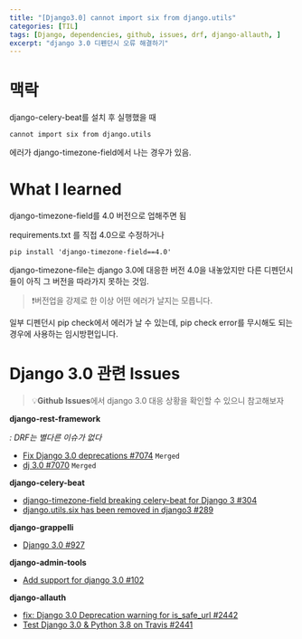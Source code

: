 ```yaml
---
title: "[Django3.0] cannot import six from django.utils"
categories: [TIL]
tags: [Django, dependencies, github, issues, drf, django-allauth, ]
excerpt: "django 3.0 디펜던시 오류 해결하기"
---
```

# 맥락

django-celery-beat를 설치 후 실행했을 때

`cannot import six from django.utils`

에러가 django-timezone-field에서 나는 경우가 있음.

# What I learned

django-timezone-field를 4.0 버전으로 업해주면 됨

requirements.txt 를 직접 4.0으로 수정하거나

`pip install 'django-timezone-field==4.0'`

django-timezone-file는 django 3.0에 대응한 버전 4.0을 내놓았지만 다른 디펜던시들이 아직 그 버전을 따라가지 못하는 것임.

> ❗️버전업을 강제로 한 이상 어떤 에러가 날지는 모릅니다.

일부 디펜던시 pip check에서 에러가 날 수 있는데, pip check error를 무시해도 되는 경우에 사용하는 임시방편입니다. 

# Django 3.0 관련 Issues

> 💡**Github Issues**에서 django 3.0 대응 상황을 확인할 수 있으니 참고해보자

**django-rest-framework**

*: DRF는 별다른 이슈가 없다*

- [Fix Django 3.0 deprecations #7074](https://github.com/encode/django-rest-framework/pull/7074) `Merged`
- [dj 3.0 #7070](https://github.com/encode/django-rest-framework/pull/7070) `Merged`

**django-celery-beat**

- [django-timezone-field breaking celery-beat for Django 3 #304](https://github.com/celery/django-celery-beat/issues/304)
- [django.utils.six has been removed in django3 #289](https://github.com/celery/django-celery-beat/issues/289)

**django-grappelli**

- [Django 3.0 #927](https://github.com/sehmaschine/django-grappelli/issues/927)

**django-admin-tools**

- [Add support for django 3.0 #102](https://github.com/django-admin-tools/django-admin-tools/pull/102)

**django-allauth**

- [fix: Django 3.0 Deprecation warning for is_safe_url #2442](https://github.com/pennersr/django-allauth/pull/2442)
- [Test Django 3.0 & Python 3.8 on Travis #2441](https://github.com/pennersr/django-allauth/pull/2441)